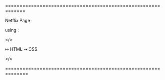 =============================================================


Netflix Page

using :

</>

↦ HTML
↦ CSS

</>

==============================================================
